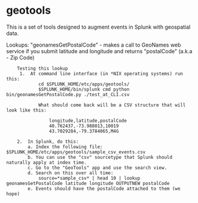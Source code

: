 geotools
========
This is a set of tools designed to augment events in Splunk with geospatial data.

Lookups:
	"geonamesGetPostalCode" - makes a call to GeoNames web service if you submit latitude and longitude and returns "postalCode" (a.k.a - Zip Code)

	 	Testing this lookup
	 	 1.  At command line interface (in *NIX operating systems) run this:
	 	 		cd $SPLUNK_HOME/etc/apps/geotools/
	 	 		$SPLUNK_HOME/bin/splunk cmd python bin/geonamesGetPostalCode.py ./test_at_CLI.csv

	 	 		What should come back will be a CSV structure that will look like this:

	 	 			longitude,latitude,postalCode
					40.762437,-73.988013,10019
					43.7029284,-79.3784065,M4G

		2.  In Splunk, do this:
			a. Index the following file: $SPLUNK_HOME/etc/apps/geotools/sample_csv_events.csv
			b. You can use the "csv" sourcetype that Splunk should naturally apply at index time.
			c. Go to the "GeoTools" app and use the search view.
			d. Search on this over all time:
				source=*sample_csv* | head 10 | lookup geonamesGetPostalCode latitude longitude OUTPUTNEW postalCode
			e. Events should have the postalCode attached to them (we hope)

